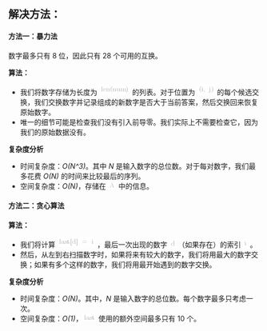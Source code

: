 ##  解决方法：
####  方法一：暴力法
数字最多只有 8 位，因此只有 28 个可用的互换。

**算法：**
- 我们将数字存储为长度为 ![\text{len(num)} ](./p__text{len_num_}_.png)  的列表。对于位置为 ![\text{(i,j)} ](./p__text{_i,_j_}_.png)  的每个候选交换，我们交换数字并记录组成的新数字是否大于当前答案，然后交换回来恢复原始数字。
- 唯一的细节可能是检查我们没有引入前导零。我们实际上不需要检查它，因为我们的原始数据没有。


**复杂度分析**

* 时间复杂度：*O(N^3)*。其中 *N* 是输入数字的总位数。对于每对数字，我们最多花费 *O(N)* 的时间来比较最后的序列。 
* 空间复杂度：*O(N)*，存储在 ![\text{A} ](./p__text{A}_.png)  中的信息。

####  方法二：贪心算法
**算法：**
- 我们将计算 ![\text{last\[d\]=i} ](./p__text{last_d__=_i}_.png) ，最后一次出现的数字 ![\text{d} ](./p__text{d}_.png) （如果存在）的索引 ![\texti ](./p__text_i_.png) 。             
-  然后，从左到右扫描数字时，如果将来有较大的数字，我们将用最大的数字交换；如果有多个这样的数字，我们将用最开始遇到的数字交换。 

**复杂度分析**

* 时间复杂度：*O(N)*。其中，*N* 是输入数字的总位数。每个数字最多只考虑一次。 
* 空间复杂度：*O(1)*，![\text{last} ](./p__text{last}_.png)  使用的额外空间最多只有 10 个。